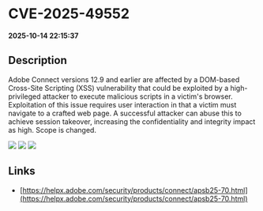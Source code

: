 # CVE-2025-49552

**2025-10-14 22:15:37**

## Description
Adobe Connect versions 12.9 and earlier are affected by a DOM-based Cross-Site Scripting (XSS) vulnerability that could be exploited by a high-privileged attacker to execute malicious scripts in a victim's browser. Exploitation of this issue requires user interaction in that a victim must navigate to a crafted web page. A successful attacker can abuse this to achieve session takeover, increasing the confidentiality and integrity impact as high. Scope is changed.

![](https://img.shields.io/static/v1?label=Score&message=7.3&color=red)
![](https://img.shields.io/static/v1?label=Severity&message=HIGH&color=red)
![](https://img.shields.io/static/v1?label=CWE&message=XSS&color=green)

## Links
- [https://helpx.adobe.com/security/products/connect/apsb25-70.html](https://helpx.adobe.com/security/products/connect/apsb25-70.html)
